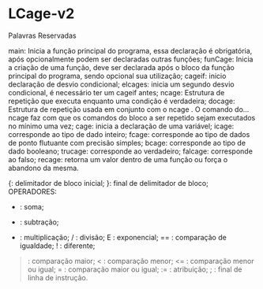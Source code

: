 # LCage-v2

Palavras Reservadas

main: Inicia a função principal do programa, essa declaração é obrigatória, após opcionalmente podem ser declaradas outras funções;
funCage: Inicia a criação de uma função, deve ser declarada após o bloco da função principal do programa, sendo opcional sua utilização; 
cageif: inicio declaração de desvio condicional;
elcages: inicia um segundo desvio condicional, é necessário ter um cageif antes;
ncage: Estrutura de repetição que executa enquanto uma condição é verdadeira;
docage: Estrutura de repetição usada em conjunto com o ncage . O comando do…ncage faz com que os comandos do bloco a ser repetido sejam executados no mínimo uma vez;
cage: inicia a declaração de uma variável;
icage: corresponde ao tipo de dado inteiro; 
fcage: corresponde ao tipo de dados de ponto flutuante com precisão simples;
bcage: corresponde ao tipo de dado booleano;
trucage:  corresponde ao verdadeiro;
falcage: corresponde ao falso;
recage: retorna um valor dentro de uma função ou força o abandono da mesma.


{: delimitador de bloco inicial;
}: final de delimitador de bloco;
OPERADORES:
+ : soma;
- : subtração;
* : multiplicação;
/ : divisão;
E : exponencial;
== : comparação de igualdade;
! : diferente;
> : comparação maior;
< : comparação menor;
<= : comparação menor ou igual;
>= : comparação maior ou igual;
:= : atribuição;
; : final de linha de instrução.

